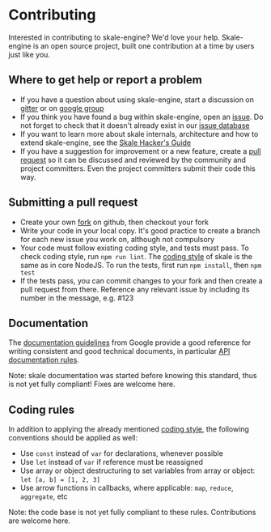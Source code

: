 # Contributing

Interested in contributing to skale-engine? We'd love
your help. Skale-engine is an open source project, built one
contribution at a time by users just like you.

## Where to get help or report a problem

* If you have a question about using skale-engine, start a discussion
  on [gitter] or on [google group]
* If you think you have found a bug within skale-engine, open an
  [issue].  Do not forget to check that it doesn't already exist
  in our [issue database]
* If you want to learn more about skale internals, architecture and
  how to extend skale-engine, see the
  [Skale Hacker's Guide](docs/skale-hackers-guide.md)
* If you have a suggestion for improvement or a new feature, create
  a [pull request] so it can be discussed and reviewed by the
  community and project committers. Even the project committers
  submit their code this way.

## Submitting a pull request

* Create your own [fork] on github, then checkout your fork
* Write your code in your local copy. It's good practice to create
  a branch for each new issue you work on, although not compulsory
* Your code must follow existing coding style, and tests must pass.
  To check coding style, run `npm run lint`. The [coding style] of skale
  is the same as in core NodeJS.
  To run the tests, first run `npm install`, then `npm test`
* If the tests pass, you can commit changes to your fork and then
  create a pull request from there. Reference any relevant issue by
  including its number in the message, e.g. #123

## Documentation

The [documentation guidelines] from Google provide a good reference
for writing consistent and good technical documents, in particular
[API documentation rules].

Note: skale documentation was started before knowing this standard,
thus is not yet fully compliant! Fixes are welcome here.

## Coding rules

In addition to applying the already mentioned [coding style],
the following conventions should be applied as well:

* Use `const` instead of `var` for declarations, whenever possible
* Use `let` instead of `var` if reference must be reassigned
* Use array or object destructuring to set variables from array or
  object: `let [a, b] = [1, 2, 3]`
* Use arrow functions in callbacks, where applicable: `map`, `reduce`,
  `aggregate`, etc

Note: the code base is not yet fully compliant to these rules. Contributions
are welcome here.

[coding style]: https://github.com/felixge/node-style-guide
[gitter]: https://gitter.im/skale-me/skale-engine
[google group]: https://groups.google.com/forum/#!forum/skale
[issue database]: https://github.com/skale-me/skale-engine/issues
[issue]: https://github.com/skale-me/skale-engine/issues/new
[pull request]: #submitting-a-pull-request
[fork]: https://github.com/skale-me/skale-engine
[documentation guidelines]: https://developers.google.com/style/
[API documentation rules]: https://developers.google.com/style/api-reference-comments
